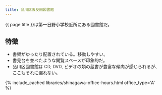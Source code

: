 ```yaml
---
title: 品川区五反田図書館
---
```


{{ page.title }}は第一日野小学校近所にある図書館だ。

## 特徴

* 書架がゆったり配置されている。移動しやすい。
* 書見台を並べたような閲覧スペースが印象的だ。
* 品川区図書館は CD, DVD, ビデオの類の蔵書が豊富な傾向が感じられるが、ここもそれに漏れない。

{% include_cached libraries/shinagawa-office-hours.html office_type='A' %}
